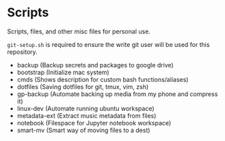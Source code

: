 # Scripts

Scripts, files, and other misc files for personal use.

`git-setup.sh` is required to ensure the write git user will be used for this repository.

- backup (Backup secrets and packages to google drive)
- bootstrap (Initialize mac system)
- cmds (Shows description for custom bash functions/aliases)
- dotfiles (Saving dotfiles for git, tmux, vim, zsh)
- gp-backup (Automate backing up media from my phone and compress it)
- linux-dev (Automate running ubuntu workspace)
- metadata-ext (Extract music metadata from files)
- notebook (Filespace for Jupyter notebook workspace)
- smart-mv (Smart way of moving files to a dest)
